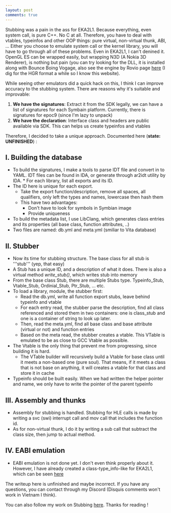```yaml
---
layout: post
comments: true
---
```


Stubbing was a pain in the ass for EKA2L1. Because everything, even system call, is pure C++. No C at all. Therefore, you have to
deal with vtables, typeinfos and other OOP things: pure virtual, non-virtual thunk, ABI, ... Either you choose to emulate system call
or the kernel library, you will have to go through all of these problems. Even in EKA2L1, I can't denined it. OpenGL ES can be wrapped
easily, but wrapping N3D (A Nokia 3D Renderer), is nothing but pain (you can try looking for the DLL, it is installed along with Bounce Boing
Vogage, also see the engine by Rovio page [here](https://web.archive.org/web/20080131225709/http://www.kajala.com:80/ka3d/) (I dig for the HGR format a while so I know this website).

While seeing other emulators did a quick hack on this, I think I can improve accuracy to the stubbing system. There are reasons why it's suitable and improvable:
  1. **We have the signatures**: Extract it from the SDK legally, we can have a list of signatures for each Symbain platform.
  Currently, there is signatures for epoc9 (since I'm lazy to unpack)
  2. **We have the declaration**: Interface class and headers are public available via SDK. This can helps us create typeinfos and vtables
    
Therefore, I decided to take a unique approach. Documented here (**state: UNFINISHED**) :

## I. Building the database
- To build the signatures, I make a tools to parse IDT file and convert in to YAML. IDT files can be found in IDA, or generate through
    ar2idt utility by IDA.
         * For each library, list all exports and its ID.
- The ID here is unique for each export.
     * Take the export function/description, remove all spaces, all qualifiers, only left the types and names, lowercase then hash them
     * This have two advantages:
         - Don't have to look for symbols in Symbian image
         - Provide uniqueness
- To build the metadata list, I use LibClang, which generates class entries and its properties (all base class, function attributes, ..)
- Two files are named: db.yml and meta.yml (smiliar to Vita database)

## II. Stubber
- Now its time for stubbing structure. The base class for all stub is '''stub''' (yep, that easy)
- A Stub has a unique ID, and a description of what it does. There is also a virtual method *write_stub()*, which writes stub into memory
- From the base class Stub, there are multiple Stubs type. Typeinfo_Stub, Vtable_Stub, Ordinial_Stub, Ptr_Stub, ... etc.
- To load a library, module, the stubber first:
    * Read the db.yml, write all function export stubs, leave behind typeinfo and vtable
    * For each entry read, the stubber parse the description, find all class referenced and stored them in two containers: one
  is class_stub and one is a container of string to look up later.
    * Then, read the meta.yml, find all base class and base attribute (virtual or not) and function entries
    * Based on the meta read, the stubber creates a vtable. This VTable is emulated to be as close to GCC Vtable as possible.
 - The Vtable is the only thing that prevent me from progressing, since building it is hard.
    * The VTable builder will recursively build a Vtable for base class until it meets a non-based one (pure soul). That means, if
    it meets a class that is not base on anything, it will creates a vtable for that class and store it in cache
- Typeinfo should be built easily. When we had written the helper pointer and name, we only have to write the pointer of the parent 
typeinfo

## III. Assembly and thunks
- Assembly for stubbing is handled. Stubbing for HLE calls is made by writing a svc (swi) interrupt call and mov call that includes the function id.
- As for non-virtual thunk, I do it by writing a sub call that subtract the class size, then jump to actual method. 

## IV. EABI emulation
- EABI emulation is not done yet. I don't even think properly about it. However, I have already created a class-type_info-like for EKA2L1, which can be seen [here](https://github.com/bentokun/EKA2L1/blob/master/src/emu/core/include/core/abi/eabi.h#L10)

The writeup here is unfinished and maybe incorrect. If you have any questions, you can contact through my Discord (Disquis comments won't work in Vietnam I think). 

You can also follow my work on Stubbing [here](https://github.com/bentokun/EKA2L1/blob/master/src/emu/core/src/loader/stub.cpp). Thanks for reading !
